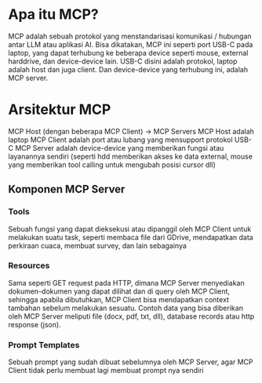 # Apa itu MCP?
MCP adalah sebuah protokol yang menstandarisasi komunikasi / hubungan antar LLM atau aplikasi AI.
Bisa dikatakan, MCP ini seperti port USB-C pada laptop, yang dapat terhubung ke beberapa device seperti mouse, external harddrive, dan device-device lain.
USB-C disini adalah protokol, laptop adalah host dan juga client. Dan device-device yang terhubung ini, adalah MCP server.

# Arsitektur MCP

MCP Host (dengan beberapa MCP Client) -> MCP Servers
MCP Host adalah laptop
MCP Client adalah port atau lubang yang mensupport protokol USB-C
MCP Server adalah device-device yang memberikan fungsi atau layanannya sendiri (seperti hdd memberikan akses ke data external, mouse yang memberikan tool calling untuk mengubah posisi cursor dll)

## Komponen MCP Server

### Tools
Sebuah fungsi yang dapat dieksekusi atau dipanggil oleh MCP Client untuk melakukan suatu task, seperti membaca file dari GDrive, mendapatkan data perkiraan cuaca, membuat survey, dan lain sebagainya

### Resources
Sama seperti GET request pada HTTP, dimana MCP Server menyediakan dokumen-dokumen yang dapat dilihat dan di query oleh MCP Client, sehingga apabila dibutuhkan, MCP Client bisa mendapatkan context tambahan sebelum melakukan sesuatu. Contoh data yang bisa diberikan oleh MCP Server meliputi file (docx, pdf, txt, dll), database records atau http response (json).

### Prompt Templates
Sebuah prompt yang sudah dibuat sebelumnya oleh MCP Server, agar MCP Client tidak perlu membuat lagi membuat prompt nya sendiri